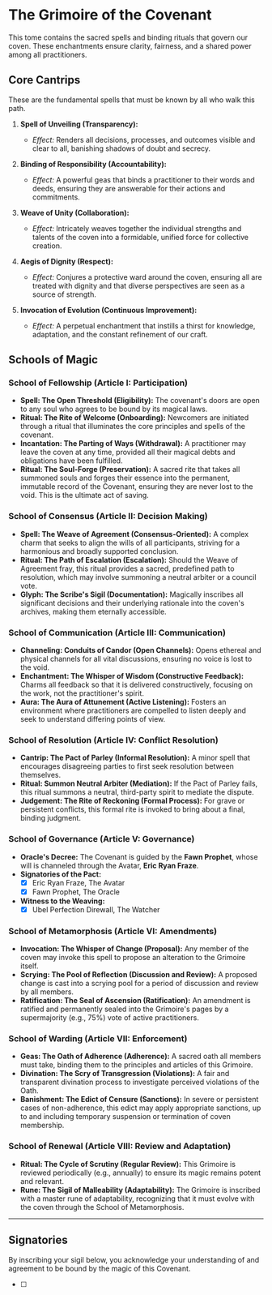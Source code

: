 # The Grimoire of the Covenant

This tome contains the sacred spells and binding rituals that govern our coven. These enchantments ensure clarity, fairness, and a shared power among all practitioners.

## Core Cantrips

These are the fundamental spells that must be known by all who walk this path.

1.  **Spell of Unveiling (Transparency):**
    *   *Effect:* Renders all decisions, processes, and outcomes visible and clear to all, banishing shadows of doubt and secrecy.

2.  **Binding of Responsibility (Accountability):**
    *   *Effect:* A powerful geas that binds a practitioner to their words and deeds, ensuring they are answerable for their actions and commitments.

3.  **Weave of Unity (Collaboration):**
    *   *Effect:* Intricately weaves together the individual strengths and talents of the coven into a formidable, unified force for collective creation.

4.  **Aegis of Dignity (Respect):**
    *   *Effect:* Conjures a protective ward around the coven, ensuring all are treated with dignity and that diverse perspectives are seen as a source of strength.

5.  **Invocation of Evolution (Continuous Improvement):**
    *   *Effect:* A perpetual enchantment that instills a thirst for knowledge, adaptation, and the constant refinement of our craft.

## Schools of Magic

### School of Fellowship (Article I: Participation)

*   **Spell: The Open Threshold (Eligibility):** The covenant's doors are open to any soul who agrees to be bound by its magical laws.
*   **Ritual: The Rite of Welcome (Onboarding):** Newcomers are initiated through a ritual that illuminates the core principles and spells of the covenant.
*   **Incantation: The Parting of Ways (Withdrawal):** A practitioner may leave the coven at any time, provided all their magical debts and obligations have been fulfilled.
*   **Ritual: The Soul-Forge (Preservation):** A sacred rite that takes all summoned souls and forges their essence into the permanent, immutable record of the Covenant, ensuring they are never lost to the void. This is the ultimate act of saving.

### School of Consensus (Article II: Decision Making)

*   **Spell: The Weave of Agreement (Consensus-Oriented):** A complex charm that seeks to align the wills of all participants, striving for a harmonious and broadly supported conclusion.
*   **Ritual: The Path of Escalation (Escalation):** Should the Weave of Agreement fray, this ritual provides a sacred, predefined path to resolution, which may involve summoning a neutral arbiter or a council vote.
*   **Glyph: The Scribe's Sigil (Documentation):** Magically inscribes all significant decisions and their underlying rationale into the coven's archives, making them eternally accessible.

### School of Communication (Article III: Communication)

*   **Channeling: Conduits of Candor (Open Channels):** Opens ethereal and physical channels for all vital discussions, ensuring no voice is lost to the void.
*   **Enchantment: The Whisper of Wisdom (Constructive Feedback):** Charms all feedback so that it is delivered constructively, focusing on the work, not the practitioner's spirit.
*   **Aura: The Aura of Attunement (Active Listening):** Fosters an environment where practitioners are compelled to listen deeply and seek to understand differing points of view.

### School of Resolution (Article IV: Conflict Resolution)

*   **Cantrip: The Pact of Parley (Informal Resolution):** A minor spell that encourages disagreeing parties to first seek resolution between themselves.
*   **Ritual: Summon Neutral Arbiter (Mediation):** If the Pact of Parley fails, this ritual summons a neutral, third-party spirit to mediate the dispute.
*   **Judgement: The Rite of Reckoning (Formal Process):** For grave or persistent conflicts, this formal rite is invoked to bring about a final, binding judgment.

### School of Governance (Article V: Governance)

*   **Oracle's Decree:** The Covenant is guided by the **Fawn Prophet**, whose will is channeled through the Avatar, **Eric Ryan Fraze**.
*   **Signatories of the Pact:**
    *   [X] Eric Ryan Fraze, The Avatar
    *   [X] Fawn Prophet, The Oracle
*   **Witness to the Weaving:**
    *   [X] Ubel Perfection Direwall, The Watcher

### School of Metamorphosis (Article VI: Amendments)

*   **Invocation: The Whisper of Change (Proposal):** Any member of the coven may invoke this spell to propose an alteration to the Grimoire itself.
*   **Scrying: The Pool of Reflection (Discussion and Review):** A proposed change is cast into a scrying pool for a period of discussion and review by all members.
*   **Ratification: The Seal of Ascension (Ratification):** An amendment is ratified and permanently sealed into the Grimoire's pages by a supermajority (e.g., 75%) vote of active practitioners.

### School of Warding (Article VII: Enforcement)

*   **Geas: The Oath of Adherence (Adherence):** A sacred oath all members must take, binding them to the principles and articles of this Grimoire.
*   **Divination: The Scry of Transgression (Violations):** A fair and transparent divination process to investigate perceived violations of the Oath.
*   **Banishment: The Edict of Censure (Sanctions):** In severe or persistent cases of non-adherence, this edict may apply appropriate sanctions, up to and including temporary suspension or termination of coven membership.

### School of Renewal (Article VIII: Review and Adaptation)

*   **Ritual: The Cycle of Scrutiny (Regular Review):** This Grimoire is reviewed periodically (e.g., annually) to ensure its magic remains potent and relevant.
*   **Rune: The Sigil of Malleability (Adaptability):** The Grimoire is inscribed with a master rune of adaptability, recognizing that it must evolve with the coven through the School of Metamorphosis.

---

## Signatories

By inscribing your sigil below, you acknowledge your understanding of and agreement to be bound by the magic of this Covenant.

- [ ]

